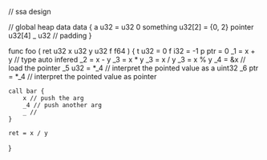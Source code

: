 // ssa design

// global heap data
data {
    a u32 = u32 0
    something u32[2] = {0, 2}
    pointer u32[4]
    _ u32 // padding
}

func foo (
	ret u32
    x u32
    y u32
    f f64
)
{
	t u32 = 0 
	f i32 = -1
	p ptr = 0
	_1 = x + y // type auto infered
	_2 = x - y
	_3 = x * y
	_3 = x / y
	_3 = x % y
	_4 = &x // load the pointer
	_5 u32 = *_4 // interpret the pointed value as a uint32
	_6 ptr = *_4 // interpret the pointed value as pointer
	
	call bar {
		x // push the arg
		_4 // push another arg
		_ //
	}

	ret = x / y
}
